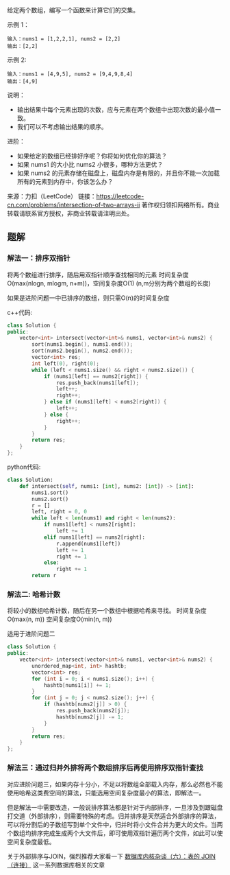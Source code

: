 给定两个数组，编写一个函数来计算它们的交集。

示例 1：

    输入：nums1 = [1,2,2,1], nums2 = [2,2]
    输出：[2,2]

示例 2:

    输入：nums1 = [4,9,5], nums2 = [9,4,9,8,4]
    输出：[4,9]

说明：

+ 输出结果中每个元素出现的次数，应与元素在两个数组中出现次数的最小值一致。
+ 我们可以不考虑输出结果的顺序。

进阶：

+ 如果给定的数组已经排好序呢？你将如何优化你的算法？
+ 如果 nums1 的大小比 nums2 小很多，哪种方法更优？
+ 如果 nums2 的元素存储在磁盘上，磁盘内存是有限的，并且你不能一次加载所有的元素到内存中，你该怎么办？

来源：力扣（LeetCode）
链接：https://leetcode-cn.com/problems/intersection-of-two-arrays-ii
著作权归领扣网络所有。商业转载请联系官方授权，非商业转载请注明出处。

## 题解

### 解法一：排序双指针

将两个数组进行排序，随后用双指针顺序查找相同的元素
时间复杂度O(max(nlogn, mlogm, n+m))，空间复杂度O(1) (n,m分别为两个数组的长度)

如果是进阶问题一中已排序的数组，则只需O(n)的时间复杂度

c++代码:
```c++
class Solution {
public:
    vector<int> intersect(vector<int>& nums1, vector<int>& nums2) {
        sort(nums1.begin(), nums1.end());
        sort(nums2.begin(), nums2.end());
        vector<int> res;
        int left(0), right(0);
        while (left < nums1.size() && right < nums2.size()) {
            if (nums1[left] == nums2[right]) {
                res.push_back(nums1[left]);
                left++;
                right++;
            } else if (nums1[left] < nums2[right]) {
                left++;
            } else {
                right++;
            }
        }
        return res;
    }
};
```

python代码:
```py
class Solution:
    def intersect(self, nums1: [int], nums2: [int]) -> [int]:
        nums1.sort()
        nums2.sort()
        r = []
        left, right = 0, 0
        while left < len(nums1) and right < len(nums2):
            if nums1[left] < nums2[right]:
                left += 1
            elif nums1[left] == nums2[right]:
                r.append(nums1[left])
                left += 1
                right += 1    
            else:
                right += 1
        return r
```

### 解法二: 哈希计数

将较小的数组哈希计数，随后在另一个数组中根据哈希来寻找。
时间复杂度O(max(n, m)) 空间复杂度O(min(n, m))

适用于进阶问题二

```c++
class Solution {
public:
    vector<int> intersect(vector<int>& nums1, vector<int>& nums2) {
        unordered_map<int, int> hashtb;
        vector<int> res;
        for (int i = 0; i < nums1.size(); i++) {
            hashtb[nums1[i]] += 1;
        }
        for (int j = 0; j < nums2.size(); j++) {
            if (hashtb[nums2[j]] > 0) {
                res.push_back(nums2[j]);
                hashtb[nums2[j]] -= 1;
            }
        }
        return res;
    }
};
```

### 解法三：通过归并外排将两个数组排序后再使用排序双指针查找

对应进阶问题三，如果内存十分小，不足以将数组全部载入内存，那么必然也不能使用哈希这类费空间的算法，只能选用空间复杂度最小的算法，即解法一。

但是解法一中需要改造，一般说排序算法都是针对于内部排序，一旦涉及到跟磁盘打交道（外部排序），则需要特殊的考虑。归并排序是天然适合外部排序的算法，可以将分割后的子数组写到单个文件中，归并时将小文件合并为更大的文件。当两个数组均排序完成生成两个大文件后，即可使用双指针遍历两个文件，如此可以使空间复杂度最低。

关于外部排序与JOIN，强烈推荐大家看一下 [数据库内核杂谈（六）：表的 JOIN（连接）](https://www.infoq.cn/article/6XGx92FyQ45cMXpj2mgZ) 这一系列数据库相关的文章
